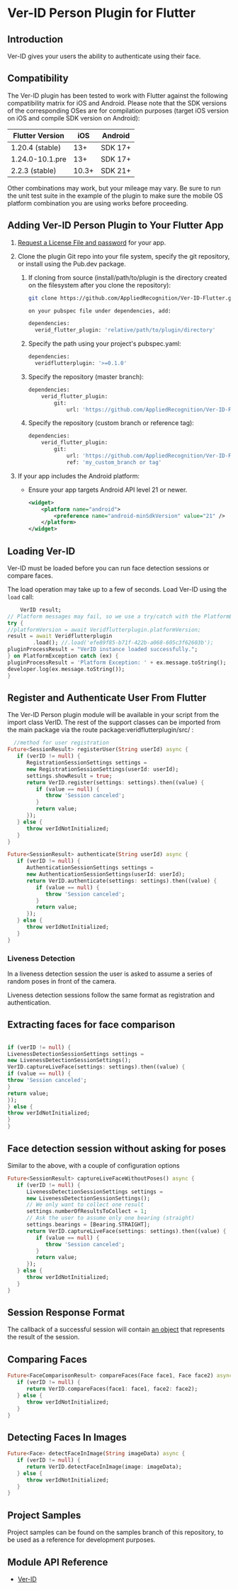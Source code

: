 # Ver-ID Person Plugin for Flutter

## Introduction

Ver-ID gives your users the ability to authenticate using their face.

## Compatibility

The Ver-ID plugin has been tested to work with Flutter against the following compatibility matrix for iOS and Android.  Please note that the SDK versions of the corresponding OSes are for compilation purposes (target iOS version on iOS and compile SDK version on Android):

| Flutter Version | iOS | Android   |
|-----------------|-----|---------  |
| 1.20.4 (stable) | 13+ | SDK 17+   |
| 1.24.0-10.1.pre | 13+ | SDK 17+   |
| 2.2.3 (stable)  | 10.3+ | SDK 21+ |


Other combinations may work, but your mileage may vary.  Be sure to run the unit test suite in the example of the plugin to make sure the mobile OS platform combination you are using works before proceeding.

## Adding Ver-ID Person Plugin to Your Flutter App

1. [Request a License File and password](https://dev.ver-id.com/admin/register) for your app.
2. Clone the plugin Git repo into your file system, specify the git repository, or install using the Pub.dev package.


	1. If cloning from source (install/path/to/plugin is the directory created on the filesystem after you clone the repository):

		~~~bash
		git clone https://github.com/AppliedRecognition/Ver-ID-Flutter.git on your filesystem

		on your pubspec file under dependencies, add:

		dependencies:
		  verid_flutter_plugin: 'relative/path/to/plugin/directory'
		~~~

	1. Specify the path using your project's pubspec.yaml:

		~~~bash
		dependencies:
          veridflutterplugin: '>=0.1.0'
		~~~

    1. Specify the repository (master branch):
        ~~~bash
        dependencies:
            verid_flutter_plugin:
                git:
                    url: 'https://github.com/AppliedRecognition/Ver-ID-Flutter.git'
        ~~~

    1. Specify the repository (custom branch or reference tag):
        ~~~bash
        dependencies:
            verid_flutter_plugin:
                git:
                    url: 'https://github.com/AppliedRecognition/Ver-ID-Flutter.git'
                    ref: 'my_custom_branch or tag'
        ~~~


3. If your app includes the Android platform:
   - Ensure your app targets Android API level 21 or newer.

       ~~~xml
       <widget>
           <platform name="android">
               <preference name="android-minSdkVersion" value="21" />
           </platform>
       </widget>
       ~~~    

## Loading Ver-ID

Ver-ID must be loaded before you can run face detection sessions or compare faces.

The load operation may take up to a few of seconds. Load Ver-ID using the `load` call:

~~~dart
    VerID result;
// Platform messages may fail, so we use a try/catch with the PlatformException
try {
//platformVersion = await Veridflutterplugin.platformVersion;
result = await Veridflutterplugin
        .load(); //.load('efe89f85-b71f-422b-a068-605c3f62603b');
pluginProcessResult = "VerID instance loaded successfully.";
} on PlatformException catch (ex) {
pluginProcessResult = 'Platform Exception: ' + ex.message.toString();
developer.log(ex.message.toString());
}
~~~

## Register and Authenticate User From Flutter
The Ver-ID Person plugin module will be available in your script from the import class VerID.  The rest of the support classes can be imported from the main package via the route package:veridflutterplugin/src/ :

~~~dart
  //method for user registration
Future<SessionResult> registerUser(String userId) async {
   if (verID != null) {
      RegistrationSessionSettings settings =
      new RegistrationSessionSettings(userId: userId);
      settings.showResult = true;
      return VerID.register(settings: settings).then((value) {
         if (value == null) {
            throw 'Session canceled';
         }
         return value;
      });
   } else {
      throw verIdNotInitialized;
   }
}

Future<SessionResult> authenticate(String userId) async {
   if (verID != null) {
      AuthenticationSessionSettings settings =
      new AuthenticationSessionSettings(userId: userId);
      return VerID.authenticate(settings: settings).then((value) {
         if (value == null) {
            throw 'Session canceled';
         }
         return value;
      });
   } else {
      throw verIdNotInitialized;
   }
}
~~~


### Liveness Detection

In a liveness detection session the user is asked to assume a series of random poses in front of the camera.

Liveness detection sessions follow the same format as registration and authentication.

## Extracting faces for face comparison

~~~dart

if (verID != null) {
LivenessDetectionSessionSettings settings =
new LivenessDetectionSessionSettings();
VerID.captureLiveFace(settings: settings).then((value) {
if (value == null) {
throw 'Session canceled';
}
return value;
});
} else {
throw verIdNotInitialized;
}
}
~~~

## Face detection session without asking for poses
Similar to the above, with a couple of configuration options
~~~dart
Future<SessionResult> captureLiveFaceWithoutPoses() async {
   if (verID != null) {
      LivenessDetectionSessionSettings settings =
      new LivenessDetectionSessionSettings();
      // We only want to collect one result
      settings.numberOfResultsToCollect = 1;
      // Ask the user to assume only one bearing (straight)
      settings.bearings = [Bearing.STRAIGHT];
      return VerID.captureLiveFace(settings: settings).then((value) {
         if (value == null) {
            throw 'Session canceled';
         }
         return value;
      });
   } else {
      throw verIdNotInitialized;
   }
}
~~~

## Session Response Format
The callback of a successful session will contain [an object](https://appliedrecognition.github.io/Ver-ID-Person-Cordova-Plugin/classes/_ver_id_.sessionresult.html) that represents the result of the session.

## Comparing Faces

~~~dart
Future<FaceComparisonResult> compareFaces(Face face1, Face face2) async {
   if (verID != null) {
      return VerID.compareFaces(face1: face1, face2: face2);
   } else {
      throw verIdNotInitialized;
   }
}
~~~

## Detecting Faces In Images

~~~dart
Future<Face> detectFaceInImage(String imageData) async {
   if (verID != null) {
      return VerID.detectFaceInImage(image: imageData);
   } else {
      throw verIdNotInitialized;
   }
}
~~~

## Project Samples
Project samples can be found on the samples branch of this repository, to be used as a reference for development purposes.

## Module API Reference
- [Ver-ID](https://appliedrecognition.github.io/Ver-ID-Person-Cordova-Plugin/modules/_ver_id_.html)
